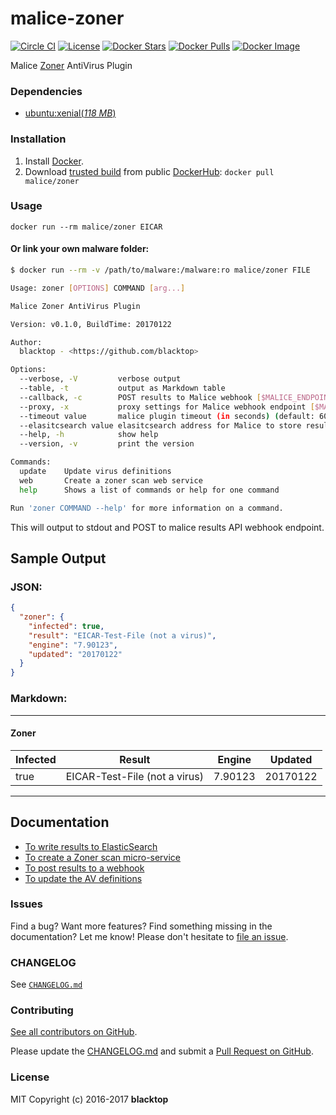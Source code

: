 malice-zoner
============
[![Circle CI](https://circleci.com/gh/malice-plugins/zoner.png?style=shield)](https://circleci.com/gh/malice-plugins/zoner)
[![License](http://img.shields.io/:license-mit-blue.svg)](http://doge.mit-license.org)
[![Docker Stars](https://img.shields.io/docker/stars/malice/zoner.svg)](https://hub.docker.com/r/malice/zoner/)
[![Docker Pulls](https://img.shields.io/docker/pulls/malice/zoner.svg)](https://hub.docker.com/r/malice/zoner/)
[![Docker Image](https://img.shields.io/badge/docker%20image-166MB-blue.svg)](https://hub.docker.com/r/malice/zoner/)

Malice [Zoner](http://www.zonerantivirus.com/stahnout) AntiVirus Plugin

### Dependencies

-	[ubuntu:xenial(*118 MB*\)](https://hub.docker.com/_/ubuntu/)

### Installation

1.	Install [Docker](https://www.docker.io/).
2.	Download [trusted build](https://hub.docker.com/r/malice/zoner/) from public [DockerHub](https://hub.docker.com): `docker pull malice/zoner`

### Usage

```
docker run --rm malice/zoner EICAR
```

#### Or link your own malware folder:

```bash
$ docker run --rm -v /path/to/malware:/malware:ro malice/zoner FILE

Usage: zoner [OPTIONS] COMMAND [arg...]

Malice Zoner AntiVirus Plugin

Version: v0.1.0, BuildTime: 20170122

Author:
  blacktop - <https://github.com/blacktop>

Options:
  --verbose, -V         verbose output
  --table, -t	        output as Markdown table
  --callback, -c	    POST results to Malice webhook [$MALICE_ENDPOINT]
  --proxy, -x	        proxy settings for Malice webhook endpoint [$MALICE_PROXY]
  --timeout value       malice plugin timeout (in seconds) (default: 60) [$MALICE_TIMEOUT]    
  --elasitcsearch value elasitcsearch address for Malice to store results [$MALICE_ELASTICSEARCH]   
  --help, -h	        show help
  --version, -v	        print the version

Commands:
  update	Update virus definitions
  web       Create a zoner scan web service  
  help		Shows a list of commands or help for one command

Run 'zoner COMMAND --help' for more information on a command.
```

This will output to stdout and POST to malice results API webhook endpoint.

## Sample Output

### JSON:

```json
{
  "zoner": {
    "infected": true,
    "result": "EICAR-Test-File (not a virus)",
    "engine": "7.90123",
    "updated": "20170122"
  }
}
```

### Markdown:

---

#### Zoner

| Infected | Result                        | Engine  | Updated  |
| -------- | ----------------------------- | ------- | -------- |
| true     | EICAR-Test-File (not a virus) | 7.90123 | 20170122 |

---

Documentation
-------------

-	[To write results to ElasticSearch](https://github.com/malice-plugins/zoner/blob/master/docs/elasticsearch.md)
-	[To create a Zoner scan micro-service](https://github.com/malice-plugins/zoner/blob/master/docs/web.md)
-	[To post results to a webhook](https://github.com/malice-plugins/zoner/blob/master/docs/callback.md)
-	[To update the AV definitions](https://github.com/malice-plugins/zoner/blob/master/docs/update.md)

### Issues

Find a bug? Want more features? Find something missing in the documentation? Let me know! Please don't hesitate to [file an issue](https://github.com/malice-plugins/zoner/issues/new).

### CHANGELOG

See [`CHANGELOG.md`](https://github.com/malice-plugins/zoner/blob/master/CHANGELOG.md)

### Contributing

[See all contributors on GitHub](https://github.com/malice-plugins/zoner/graphs/contributors).

Please update the [CHANGELOG.md](https://github.com/malice-plugins/zoner/blob/master/CHANGELOG.md) and submit a [Pull Request on GitHub](https://help.github.com/articles/using-pull-requests/).

### License

MIT Copyright (c) 2016-2017 **blacktop**
